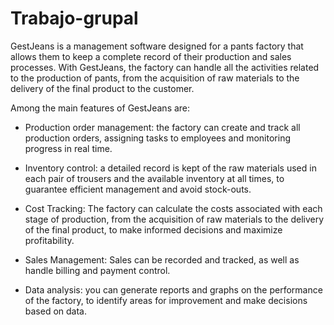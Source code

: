 # Trabajo-grupal

GestJeans is a management software designed for a pants factory that allows them to keep a complete record of their production and sales processes. 
With GestJeans, the factory can handle all the activities related to the production of pants, from the acquisition of raw materials to the delivery 
of the final product to the customer.

Among the main features of GestJeans are:
  - Production order management: the factory can create and track all production orders, assigning 
    tasks to employees and monitoring progress in real time.
    
  - Inventory control: a detailed record is kept of the raw materials used in each pair of trousers 
    and the available inventory at all times, to guarantee efficient management and avoid stock-outs.
  
  - Cost Tracking: The factory can calculate the costs associated with each stage of production, from 
    the acquisition of raw materials to the delivery of the final product, to make informed decisions 
    and maximize profitability.
    
  - Sales Management: Sales can be recorded and tracked, as well as handle billing and payment control.
  
  - Data analysis: you can generate reports and graphs on the performance of the factory, to identify areas 
  for improvement and make decisions based on data.
